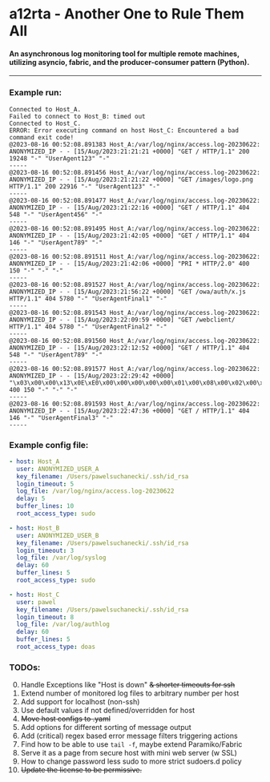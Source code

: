 # a12rta - Another One to Rule Them All
#### An asynchronous log monitoring tool for multiple remote machines, utilizing asyncio, fabric, and the producer-consumer pattern (Python).
----

### Example run:

```shell 
Connected to Host_A.
Failed to connect to Host_B: timed out
Connected to Host_C.
ERROR: Error executing command on host Host_C: Encountered a bad command exit code!
@2023-08-16 00:52:08.891383 Host_A:/var/log/nginx/access.log-20230622:
ANONYMIZED_IP - - [15/Aug/2023:21:21:21 +0000] "GET / HTTP/1.1" 200 19248 "-" "UserAgent123" "-"
-----
@2023-08-16 00:52:08.891456 Host_A:/var/log/nginx/access.log-20230622:
ANONYMIZED_IP - - [15/Aug/2023:21:21:22 +0000] "GET /images/logo.png HTTP/1.1" 200 22916 "-" "UserAgent123" "-"
-----
@2023-08-16 00:52:08.891477 Host_A:/var/log/nginx/access.log-20230622:
ANONYMIZED_IP - - [15/Aug/2023:21:22:16 +0000] "GET / HTTP/1.1" 404 548 "-" "UserAgent456" "-"
-----
@2023-08-16 00:52:08.891495 Host_A:/var/log/nginx/access.log-20230622:
ANONYMIZED_IP - - [15/Aug/2023:21:42:05 +0000] "GET / HTTP/1.1" 404 146 "-" "UserAgent789" "-"
-----
@2023-08-16 00:52:08.891511 Host_A:/var/log/nginx/access.log-20230622:
ANONYMIZED_IP - - [15/Aug/2023:21:42:06 +0000] "PRI * HTTP/2.0" 400 150 "-" "-" "-"
-----
@2023-08-16 00:52:08.891527 Host_A:/var/log/nginx/access.log-20230622:
ANONYMIZED_IP - - [15/Aug/2023:21:56:22 +0000] "GET /owa/auth/x.js HTTP/1.1" 404 5780 "-" "UserAgentFinal1" "-"
-----
@2023-08-16 00:52:08.891543 Host_A:/var/log/nginx/access.log-20230622:
ANONYMIZED_IP - - [15/Aug/2023:22:09:59 +0000] "GET /webclient/ HTTP/1.1" 404 5780 "-" "UserAgentFinal2" "-"
-----
@2023-08-16 00:52:08.891560 Host_A:/var/log/nginx/access.log-20230622:
ANONYMIZED_IP - - [15/Aug/2023:22:12:52 +0000] "GET / HTTP/1.1" 404 548 "-" "UserAgent789" "-"
-----
@2023-08-16 00:52:08.891577 Host_A:/var/log/nginx/access.log-20230622:
ANONYMIZED_IP - - [15/Aug/2023:22:29:42 +0000] "\x03\x00\x00\x13\x0E\xE0\x00\x00\x00\x00\x00\x01\x00\x08\x00\x02\x00\x00\x00" 400 150 "-" "-" "-"
-----
@2023-08-16 00:52:08.891593 Host_A:/var/log/nginx/access.log-20230622:
ANONYMIZED_IP - - [15/Aug/2023:22:47:36 +0000] "GET / HTTP/1.1" 404 146 "-" "UserAgentFinal3" "-"
-----
```

### Example config file:

```yaml
- host: Host_A
  user: ANONYMIZED_USER_A
  key_filename: /Users/pawelsuchanecki/.ssh/id_rsa
  login_timeout: 5
  log_file: /var/log/nginx/access.log-20230622
  delay: 5
  buffer_lines: 10
  root_access_type: sudo

- host: Host_B
  user: ANONYMIZED_USER_B
  key_filename: /Users/pawelsuchanecki/.ssh/id_rsa
  login_timeout: 3 
  log_file: /var/log/syslog
  delay: 60
  buffer_lines: 5
  root_access_type: sudo

- host: Host_C 
  user: pawel 
  key_filename: /Users/pawelsuchanecki/.ssh/id_rsa
  login_timeout: 8 
  log_file: /var/log/authlog
  delay: 60
  buffer_lines: 5
  root_access_type: doas
```

### TODOs:

0. Handle Exceptions like "Host is down" ~~& shorter timeouts for ssh~~
1. Extend number of monitored log files to arbitrary number per host
2. Add support for localhost (non-ssh)
3. Use default values if not defined/overridden for host
4. ~~Move host configs to .yaml~~
5. Add options for different sorting of message output
6. Add (critical) regex based error message filters triggering actions
7. Find how to be able to use `tail -f`, maybe extend Paramiko/Fabric
8. Serve it as a page from secure host with mini web server (w SSL)
9. How to change password less sudo to more strict sudoers.d policy
10. ~~Update the license to be permissive.~~
